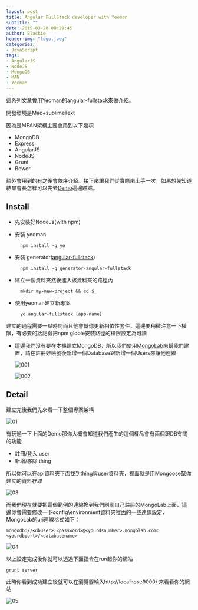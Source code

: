 ```yaml
---
layout: post
title: Angular FullStack developer with Yeoman
subtitle: ""
date: 2015-03-28 00:29:45
author: Blackie
header-img: "logo.jpeg"
categories:
- JavaScript
tags:
- AngularJS
- NodeJS
- MongoDB
- MAN
- Yeoman
---
```


這系列文章會用Yeoman的angular-fullstack來做介紹。

<!-- More -->

開發環境是Mac+sublimeText

因為是MEAN架構主要會用到以下幾項

- MongoDB
- Express
- AngularJS
- NodeJS
- Grunt
- Bower

額外會用到的有之後會依序介紹。接下來讓我們從實際來上手一次，如果想先知道結果會長怎樣可以先去[Demo](http://fullstack-demo.herokuapp.com/)這邊瞧瞧。

## Install

- 先安裝好NodeJs(with npm)
- 安裝 yeoman

		npm install -g yo

- 安裝 generator([angular-fullstack](https://github.com/DaftMonk/generator-angular-fullstack))

		npm install -g generator-angular-fullstack

- 建立一個資料夾然後進入該資料夾的路徑內

		mkdir my-new-project && cd $_

- 使用yeoman建立新專案

		yo angular-fullstack [app-name]

建立的過程需要一點時間而且他會幫你更新相依性套件，這邊要稍微注意一下權限，有必要的話記得把npm globle安裝路徑的權限設定為可讀

- 這邊我們沒有要在本機建立MongoDB，所以我們使用[MongoLab](https://mongolab.com/databases/webapp)來幫我們建置，請在註冊好帳號後新增一個Database跟新增一個Users來讓他連線

	![001](001.png)

	![002](002.png)

## Detail

建立完後我們先來看一下整個專案架構

![01](01.png)

有玩過一下上面的Demo那你大概會知道我們產生的這個樣品會有兩個跟DB有關的功能

- 註冊/登入 user
- 新增/移除 thing

所以你可以在api資料夾下面找到thing與user資料夾，裡面就是用Mongoose幫你建立的資料存取

![03](03.png)

而我們現在就要把這個範例的連線換到我們剛剛自己註冊的MongoLab上面，這邊你會需要修改一下config\environment資料夾裡面的一些連線設定，MongoLab的uri連線格式如下：

	mongodb://<dbuser>:<password>@<yourdsnumber>.mongolab.com:<yourdbport>/<databasename>

![04](04.png)

以上設定完成後你就可以透過下面指令在run起你的網站

	grunt server

此時你看到成功建立後就可以在瀏覽器輸入http://localhost:9000/ 來看看你的網站

![05](05.png)
